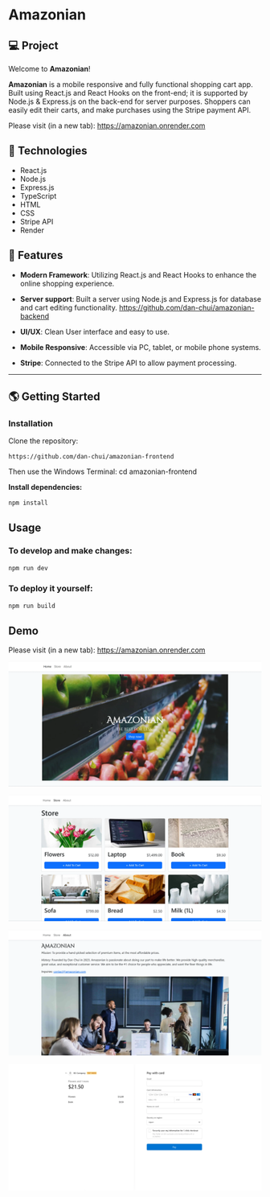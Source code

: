 # Amazonian

## 💻 Project
Welcome to **Amazonian**!

**Amazonian** is a mobile responsive and fully functional shopping cart app. Built using React.js and React Hooks on the front-end; it is supported by Node.js & Express.js on the back-end for server purposes. Shoppers can easily edit their carts, and make purchases using the Stripe payment API.

Please visit (in a new tab): https://amazonian.onrender.com

## 🚀 Technologies

- React.js
- Node.js
- Express.js
- TypeScript
- HTML
- CSS
- Stripe API
- Render

## 💫 Features

- **Modern Framework**: Utilizing React.js and React Hooks to enhance the online shopping experience.

- **Server support**: Built a server using Node.js and Express.js for database and cart editing functionality. <https://github.com/dan-chui/amazonian-backend>

- **UI/UX**: Clean User interface and easy to use.

- **Mobile Responsive**: Accessible via PC, tablet, or mobile phone systems.
  
- **Stripe**: Connected to the Stripe API to allow payment processing.

---

## 🌎 Getting Started

### Installation

Clone the repository:

```
https://github.com/dan-chui/amazonian-frontend
```

Then use the Windows Terminal: cd amazonian-frontend


**Install dependencies:**

```
npm install
```

## Usage
### To develop and make changes:

```
npm run dev
```

### To deploy it yourself:

```
npm run build
```
## Demo

Please visit (in a new tab): https://amazonian.onrender.com

![](/public/imgs/screenshot1.webp)

![](/public/imgs/screenshot2.webp)

![](/public/imgs/screenshot3.webp)

![](/public/imgs/screenshot4.webp)
